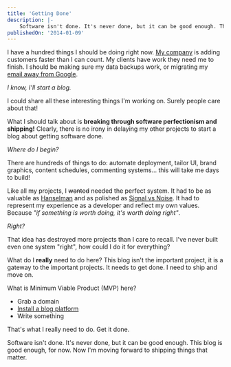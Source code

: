 ```yaml
---
title: 'Getting Done'
description: |-
    Software isn't done. It's never done, but it can be good enough. This blog is good enough, for now. Now I'm moving forward to shipping things that matter.
publishedOn: '2014-01-09'
---
```


I have a hundred things I should be doing right now. [My company](http://trackjs.com) is adding customers faster than I can count. My clients have work they need me to finish. I should be making sure my data backups work, or migrating my [email away from Google](http://fastmail.com).

_I know, I'll start a blog._

I could share all these interesting things I'm working on. Surely people care about that!

What I should talk about is __breaking through software perfectionism and shipping!__ Clearly, there is no irony in delaying my other projects to start a blog about getting software done.

_Where do I begin?_

There are hundreds of things to do: automate deployment, tailor UI, brand graphics, content schedules, commenting systems... this will take me days to build!

Like all my projects, I ~~wanted~~ needed the perfect system. It had to be as valuable as [Hanselman](http://hanselman.com) and as polished as [Signal vs Noise](http://37signals.com/svn). It had to represent my experience as a developer and reflect my own values. Because _"if something is worth doing, it's worth doing right"_.

_Right?_

That idea has destroyed more projects than I care to recall. I've never built even one system "right", how could I do it for everything?

What do I __really__ need to do here? This blog isn't the important project, it is a gateway to the important projects. It needs to get done. I need to ship and move on.

What is Minimum Viable Product (MVP) here?

* Grab a domain
* [Install a blog platform](https://www.digitalocean.com/community/articles/how-to-use-the-digitalocean-ghost-application)
* Write something

That's what I really need to do. Get it done.

Software isn't done. It's never done, but it can be good enough. This blog is good enough, for now. Now I'm moving forward to shipping things that matter.
